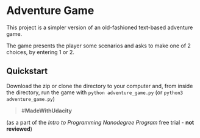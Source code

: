 # Adventure Game

This project is a simpler version of an old-fashioned text-based adventure game.

The game presents the player some scenarios and asks to make one of 2 choices, by entering 1 or 2.

## Quickstart

Download the zip or clone the directory to your computer and, from inside the directory, run the game with `python adventure_game.py` (or `python3 adventure_game.py`)

> #**MadeWithUdacity**

(as a part of the _Intro to Programming Nanodegree Program_ free trial - __not reviewed__)
